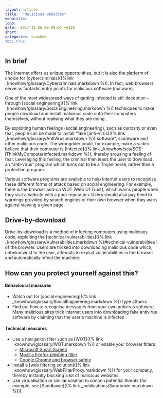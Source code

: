 ```yaml
---
layout: article
title:  "Malicious websites"
menutitle:
logo:
date:  2017-11-06 00:00:00 +0100
short:
categories: knowhow
toc: true
---
```

## In brief
The Internet offers us unique opportunities, but it is also the platform of choice for [cybercriminals]({%link _knowhow/glossary/Cybercriminals.markdown %}). In fact, web browsers serve as fantastic entry points for malicious software (malware).

One of the most widespread ways of getting infected is still deception – through [social engineering]({% link _knowhow/glossary/SocialEngineering.markdown %}) techniques to make people download and install malicious code onto their computers themselves, without realising what they are doing.

By exploiting human feelings (social engineering), such as curiosity or even fear, people can be made to install “fake [anti-virus]({% link _knowhow/glossary/AntiVirus.markdown %}) software”, scareware and other malicious code. The wrongdoer could, for example, make a victim believe that their computer is [infected]({% link _knowhow/sos/SOS-IThinkMyComputerInfected.markdown %}), thereby arousing a feeling of fear. Leveraging this feeling, the criminal then leads the user to download an “anti-virus” program which turns out to be a Trojan horse, rather than a protection program.

Various software programs are available to help Internet users to recognise these different forms of attack based on social engineering. For example, there is the browser add-on WOT (Web Of Trust), which warns people when they visit a website with a poor reputation. Users should also pay heed to warnings provided by search engines or their own browser when they warn against viewing a given page.

## Drive-by-download
Drive-by-download is a method of infecting computers using malicious code, exploiting the [technical vulnerabilities]({% link _knowhow/glossary/Vulnerabilities.markdown %}#technical-vulnerabilities ) of the browser. Users are tricked into downloading malicious code which, unbeknownst to the user, attempts to exploit vulnerabilities in the browser and automatically infect the machine.

## How can you protect yourself against this?

#### Behavioural measures

* Watch out for [social engineering]({% link _knowhow/glossary/SocialEngineering.markdown %}) type attacks
* Find out how to recognise messages from your own antivirus software. Many malicious sites trick internet users into downloading fake antivirus software by claiming that the user's machine is infected.

#### Technical measures
* Use a navigation filter such as [WOT]({% link _knowhow/glossary/WOT.markdown %}) or enable your browser filters:
  * [Microsoft Smart Screen](https://www.microsoft.com/en-us/security/default.aspx)
  * [Mozilla Firefox phishing filter](https://support.mozilla.org/en-US/kb/how-does-phishing-and-malware-protection-work)
  * [Google Chrome and browser safety](https://support.google.com/chrome/answer/114836?hl=fr&ref_topic=7437824)
* Install a [web filtering solution]({% link _knowhow/glossary/WebFilterProxy.markdown %}) for your company, thereby instantly blocking a lot of malicious websites.
* Use virtualisation or similar solution to contain potential threats (for example, see [Sandboxie]({% link _publications/Sandboxie.markdown %}))
